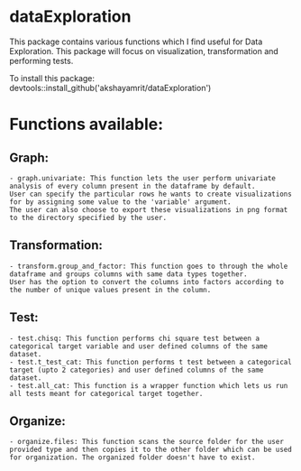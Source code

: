 # dataExploration
This package contains various functions which I find useful for Data Exploration. This package will focus on visualization, transformation and performing tests.

To install this package: devtools::install_github('akshayamrit/dataExploration')

# Functions available:
  ## Graph:
    - graph.univariate: This function lets the user perform univariate analysis of every column present in the dataframe by default. 
    User can specify the particular rows he wants to create visualizations for by assigning some value to the 'variable' argument. 
    The user can also choose to export these visualizations in png format to the directory specified by the user.
  ## Transformation:
    - transform.group_and_factor: This function goes to through the whole dataframe and groups columns with same data types together. 
    User has the option to convert the columns into factors according to the number of unique values present in the column.
  ## Test:
    - test.chisq: This function performs chi square test between a categorical target variable and user defined columns of the same dataset.
    - test.t_test_cat: This function performs t test between a categorical target (upto 2 categories) and user defined columns of the same dataset.
    - test.all_cat: This function is a wrapper function which lets us run all tests meant for categorical target together.
  ## Organize:
    - organize.files: This function scans the source folder for the user provided type and then copies it to the other folder which can be used for organization. The organized folder doesn't have to exist.

